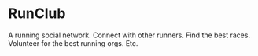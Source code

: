 # RunClub

A running social network. Connect with other runners. Find the best races. Volunteer for the best running orgs. Etc.
